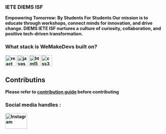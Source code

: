 ### IETE DIEMS ISF

<b>Empowering Tomorrow: By Students For Students<b>
Our mission is to educate through workshops, connect minds for innovation, and drive change. DIEMS IETE ISF nurtures a culture of curiosity, collaboration, and positive tech-driven transformation.
<h3>What stack is WeMakeDevs built on?</h3>
<div align="left">
    <img src="https://img.shields.io/static/v1?message=React&logo=react&label=&color=61DAFB&logoColor=white&labelColor=&style=for-the-badge" height="35" alt="react logo"  />
  <img src="https://img.shields.io/static/v1?message=JavaScript&logo=javascript&label=&color=F7DF1E&logoColor=white&labelColor=&style=for-the-badge" height="35" alt="javascript logo"  />
  <img src="https://img.shields.io/static/v1?message=HTML5&logo=html5&label=&color=E34F26&logoColor=white&labelColor=&style=for-the-badge" height="35" alt="html5 logo"  />
 <img src="https://img.shields.io/static/v1?message=CSS3&logo=css3&label=&color=1572B6&logoColor=white&labelColor=&style=for-the-badge" height="35" alt="css3 logo"  />


 ## Contributins
 Please refer to [contribution guide](https://github.com/jivan3003/IETE-Website/blob/main/contributing.md) before contributing
</div>
<h3>Social media handles : </h3>
<a href="https://instagram.com/iete_diems?igshid=mzrlodbinwflza==" target="_blank">
    <img align="center" src="https://raw.githubusercontent.com/rahuldkjain/github-profile-readme-generator/master/src/images/icons/Social/instagram.svg" alt="Instagram" height="50" width="70" />
</a>





